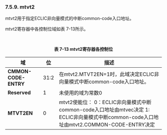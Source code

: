 ### **7.5.9. mtvt2**

mtvt2用于指定ECLIC非向量模式的中断common-code入口地址。

mtvt2寄存器中各控制位域如表 7-13所示。



​                                                    **<center>表 7-13 mtvt2寄存器各控制位</center>**

| **域**               | **位** | **描述**                                                     |
| -------------------- | ------ | ------------------------------------------------------------ |
| **CMMON-CODE-ENTRY** | 31:2   | 在mtvt2.MTVT2EN=1时，此域决定ECLIC非向量模式中断common-code入口地址。 |
| **Reserved**         | 1      | 未使用的域为常数0                                            |
| **MTVT2EN**          | 0      | mtvt2使能位：                                                                                                              0：ECLIC非向量模式中断common-code入口地址由mtvec决定                                         1:  ECLIC非向量模式中断common-code入口地址由mtvt2.COMMON-CODE-ENTRY决定 |


